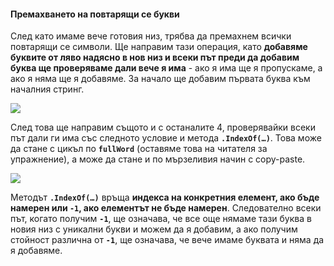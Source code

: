 #### Премахването на повтарящи се букви

След като имаме вече готовия низ, трябва да премахнем всички повтарящи се символи. Ще направим тази операция, като **добавяме буквите от ляво надясно в нов низ и всеки път преди да добавим буква ще проверяваме дали вече я има** - ако я има ще я пропускаме, а ако я няма ще я добавяме. За начало ще добавим първата буква към началния стринг.

![](/assets/chapter-9-images/03.Five-special-letters-05.png)

След това ще направим същото и с останалите 4, проверявайки всеки път дали ги има със следното условие и метода **`.IndexOf(…)`**. Това може да стане с цикъл по **`fullWord`** (оставяме това на читателя за упражнение), а може да стане и по мързеливия начин с copy-paste.

![](/assets/chapter-9-images/03.Five-special-letters-06.png)

Методът **`.IndexOf(…)`** връща **индекса на конкретния елемент, ако бъде намерен или **`-1`**, ако елементът не бъде намерен**. Следователно всеки път, когато получим **`-1`**, ще означава, че все още нямаме тази буква в новия низ с уникални букви и можем да я добавим, а ако получим стойност различна от **`-1`**, ще означава, че вече имаме буквата и няма да я добавяме.
